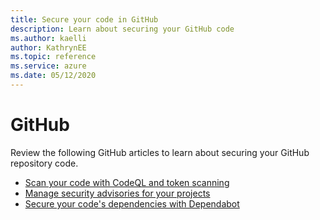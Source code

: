 ```yaml
--- 
title: Secure your code in GitHub 
description: Learn about securing your GitHub code
ms.author: kaelli
author: KathrynEE
ms.topic: reference
ms.service: azure 
ms.date: 05/12/2020
---
```



# GitHub 

Review the following GitHub articles to learn about securing your GitHub repository code.  

- [Scan your code with CodeQL and token scanning](https://help.github.com/github/finding-security-vulnerabilities-and-errors-in-your-code/automatically-scanning-your-code-for-vulnerabilities-and-errors)  
- [Manage security advisories for your projects](https://help.github.com/github/managing-security-vulnerabilities/managing-security-vulnerabilities-in-your-project)  
- [Secure your code's dependencies with Dependabot](https://help.github.com/github/managing-security-vulnerabilities/managing-vulnerabilities-in-your-projects-dependencies)  

 